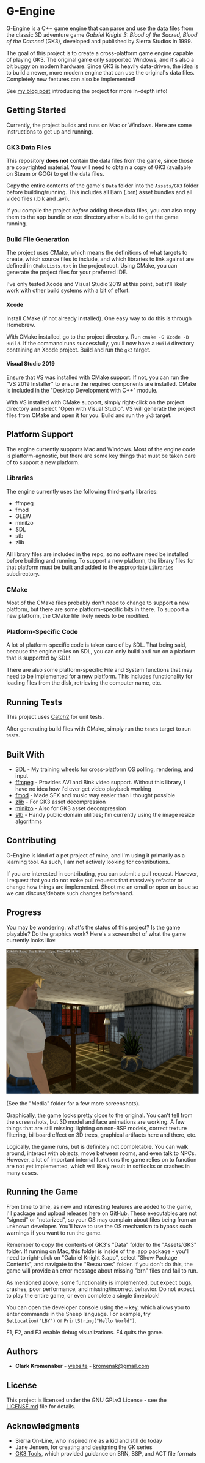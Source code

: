 # G-Engine
G-Engine is a C++ game engine that can parse and use the data files from the classic 3D adventure game *Gabriel Knight 3: Blood of the Sacred, Blood of the Damned* (GK3), developed and published by Sierra Studios in 1999.

The goal of this project is to create a cross-platform game engine capable of playing GK3. The original game only supported Windows, and it's also a bit buggy on modern hardware. Since GK3 is heavily data-driven, the idea is to build a newer, more modern engine that can use the original's data files. Completely new features can also be implemented!

See [my blog post](http://clarkkromenaker.com/post/gengine-01-introduction/) introducing the project for more in-depth info!

## Getting Started
Currently, the project builds and runs on Mac or Windows. Here are some instructions to get up and running.

### GK3 Data Files
This repository **does not** contain the data files from the game, since those are copyrighted material. You will need to obtain a copy of GK3 (available on Steam or GOG) to get the data files.

Copy the entire contents of the game's `Data` folder into the `Assets/GK3` folder before building/running. This includes all Barn (.brn) asset bundles and all video files (.bik and .avi).

If you compile the project _before_ adding these data files, you can also copy them to the app bundle or exe directory after a build to get the game running.

### Build File Generation
The project uses CMake, which means the definitions of what targets to create, which source files to include, and which libraries to link against are defined in `CMakeLists.txt` in the project root. Using CMake, you can generate the project files for your preferred IDE. 

I've only tested Xcode and Visual Studio 2019 at this point, but it'll likely work with other build systems with a bit of effort.

#### Xcode
Install CMake (if not already installed). One easy way to do this is through Homebrew.

With CMake installed, go to the project directory. Run `cmake -G Xcode -B Build`. If the command runs successfully, you'll now have a `Build` directory containing an Xcode project. Build and run the `gk3` target. 

#### Visual Studio 2019
Ensure that VS was installed with CMake support. If not, you can run the "VS 2019 Installer" to ensure the required components are installed. CMake is included in the "Desktop Development with C++" module.

With VS installed with CMake support, simply right-click on the project directory and select "Open with Visual Studio". VS will generate the project files from CMake and open it for you. Build and run the `gk3` target.

## Platform Support
The engine currently supports Mac and Windows. Most of the engine code is platform-agnostic, but there are some key things that must be taken care of to support a new platform.

### Libraries
The engine currently uses the following third-party libraries:

- ffmpeg
- fmod
- GLEW
- minilzo
- SDL
- stb
- zlib

All library files are included in the repo, so no software need be installed before building and running. To support a new platform, the library files for that platform must be built and added to the appropriate `Libraries` subdirectory.

### CMake
Most of the CMake files probably don't need to change to support a new platform, but there are some platform-specific bits in there. To support a new platform, the CMake file likely needs to be modified.

### Platform-Specific Code
A lot of platform-specific code is taken care of by SDL. That being said, because the engine relies on SDL, you can only build and run on a platform that is supported by SDL!

There are also some platform-specific File and System functions that may need to be implemented for a new platform. This includes functionality for loading files from the disk, retrieving the computer name, etc. 

## Running Tests
This project uses [Catch2](https://github.com/catchorg/Catch2) for unit tests.

After generating build files with CMake, simply run the `tests` target to run tests.

## Built With

* [SDL](https://www.libsdl.org/) - My training wheels for cross-platform OS polling, rendering, and input
* [ffmpeg](https://ffmpeg.org/) - Provides AVI and Bink video support. Without this library, I have no idea how I'd ever get video playback working
* [fmod](https://www.fmod.com/) - Made SFX and music way easier than I thought possible
* [zlib](https://www.zlib.net/) - For GK3 asset decompression
* [minilzo](http://www.oberhumer.com/opensource/lzo/) - Also for GK3 asset decompression
* [stb](https://github.com/nothings/stb) - Handy public domain utilities; I'm currently using the image resize algorithms

## Contributing
G-Engine is kind of a pet project of mine, and I'm using it primarily as a learning tool. As such, I am not actively looking for contributions.

If you are interested in contributing, you can submit a pull request. However, I request that you do not make pull requests that massively refactor or change how things are implemented. Shoot me an email or open an issue so we can discuss/debate such changes beforehand.

## Progress
You may be wondering: what's the status of this project? Is the game playable? Do the graphics work? Here's a screenshot of what the game currently looks like:

![Screenshot](Media/Screenshot-0.png?raw=true "Screenshot")

(See the "Media" folder for a few more screenshots).

Graphically, the game looks pretty close to the original. You can't tell from the screenshots, but 3D model and face animations are working. A few things that are still missing: lighting on non-BSP models, correct texture filtering, billboard effect on 3D trees, graphical artifacts here and there, etc.

Logically, the game runs, but is definitely not completable. You can walk around, interact with objects, move between rooms, and even talk to NPCs. However, a lot of important internal functions the game relies on to function are not yet implemented, which will likely result in softlocks or crashes in many cases.

## Running the Game
From time to time, as new and interesting features are added to the game, I'll package and upload releases here on GitHub. These executables are not "signed" or "notarized", so your OS may complain about files being from an unknown developer. You'll have to use the OS mechanism to bypass such warnings if you want to run the game.

Remember to copy the contents of GK3's "Data" folder to the "Assets/GK3" folder. If running on Mac, this folder is inside of the .app package - you'll need to right-click on "Gabriel Knight 3.app", select "Show Package Contents", and navigate to the "Resources" folder. If you don't do this, the game will provide an error message about missing "brn" files and fail to run.

As mentioned above, some functionality is implemented, but expect bugs, crashes, poor performance, and missing/incorrect behavior. Do not expect to play the entire game, or even complete a single timeblock!

You can open the developer console using the `~` key, which allows you to enter commands in the Sheep language. For example, try `SetLocation("LBY")` or `PrintString("Hello World")`.

F1, F2, and F3 enable debug visualizations. F4 quits the game.

## Authors

* **Clark Kromenaker** - [website](http://clarkkromenaker.com/) - kromenak@gmail.com

## License
This project is licensed under the GNU GPLv3 License - see the [LICENSE.md](LICENSE.md) file for details.

## Acknowledgments
* Sierra On-Line, who inspired me as a kid and still do today
* Jane Jensen, for creating and designing the GK series
* [GK3 Tools](https://sourceforge.net/projects/gk3tools/), which provided guidance on BRN, BSP, and ACT file formats
